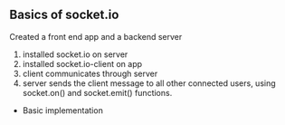## Basics of socket.io 

Created a front end app and a backend server 

1. installed socket.io on server 
2. installed socket.io-client on app 
3. client communicates through server 
4. server sends the client message to all other connected users, using socket.on() and socket.emit() functions. 

- Basic implementation 



